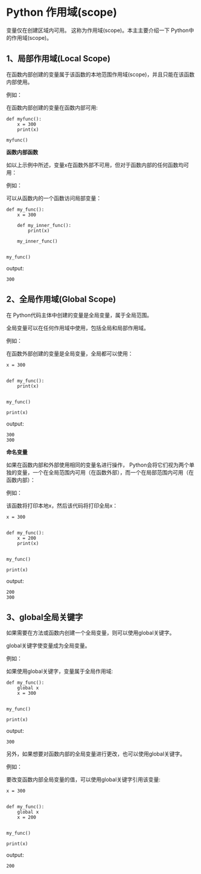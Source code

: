 # Python 作用域(scope)

变量仅在创建区域内可用。 这称为作用域(scope)。本主主要介绍一下 Python中的作用域(scope)。

## 1、局部作用域(Local Scope)
在函数内部创建的变量属于该函数的本地范围作用域(scope)，并且只能在该函数内部使用。

例如：

在函数内部创建的变量在函数内部可用:
```text
def myfunc():
    x = 300
    print(x)

myfunc()
```

**函数内部函数**

如以上示例中所述，变量x在函数外部不可用，但对于函数内部的任何函数均可用：

例如：

可以从函数内的一个函数访问局部变量：
```text
def my_func():
    x = 300

    def my_inner_func():
        print(x)

    my_inner_func()


my_func()
```
output:
```text
300
```

## 2、全局作用域(Global Scope)
在 Python代码主体中创建的变量是全局变量，属于全局范围。

全局变量可以在任何作用域中使用，包括全局和局部作用域。

例如：

在函数外部创建的变量是全局变量，全局都可以使用：
```text
x = 300


def my_func():
    print(x)


my_func()

print(x)
```
output:
```text
300
300
```

**命名变量**

如果在函数内部和外部使用相同的变量名进行操作，
Python会将它们视为两个单独的变量，一个在全局范围内可用（在函数外部），而一个在局部范围内可用（在函数内部）：

例如：

该函数将打印本地x，然后该代码将打印全局x：
```text
x = 300


def my_func():
    x = 200
    print(x)


my_func()

print(x)
```
output:
```text
200
300
```

## 3、global全局关键字
如果需要在方法或函数内创建一个全局变量，则可以使用global关键字。

global关键字使变量成为全局变量。

例如：

如果使用global关键字，变量属于全局作用域:
```text
def my_func():
    global x
    x = 300


my_func()

print(x)
```
output:
```text
300
```

另外，如果想要对函数内部的全局变量进行更改，也可以使用global关键字。

例如：

要改变函数内部全局变量的值，可以使用global关键字引用该变量:
```text
x = 300


def my_func():
    global x
    x = 200


my_func()

print(x)
```
output:
```text
200
```
